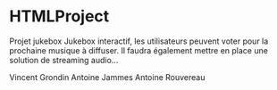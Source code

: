 # HTMLProject

Projet jukebox
Jukebox interactif, les utilisateurs peuvent voter pour la prochaine musique à diffuser. Il faudra également mettre en place une solution de streaming audio...

Vincent Grondin
Antoine Jammes
Antoine Rouvereau
